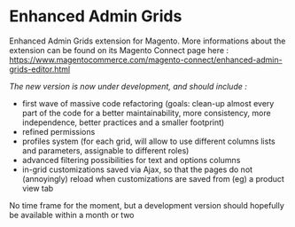 # Enhanced Admin Grids


Enhanced Admin Grids extension for Magento.
More informations about the extension can be found on its Magento Connect page here : https://www.magentocommerce.com/magento-connect/enhanced-admin-grids-editor.html

_The new version is now under development, and should include :_
- first wave of massive code refactoring (goals: clean-up almost every part of the code for a better maintainability, more consistency, more independence, better practices and a smaller footprint)
- refined permissions
- profiles system (for each grid, will allow to use different columns lists and parameters, assignable to different roles)
- advanced filtering possibilities for text and options columns
- in-grid customizations saved via Ajax, so that the pages do not (annoyingly) reload when customizations are saved from (eg) a product view tab

No time frame for the moment, but a development version should hopefully be available within a month or two